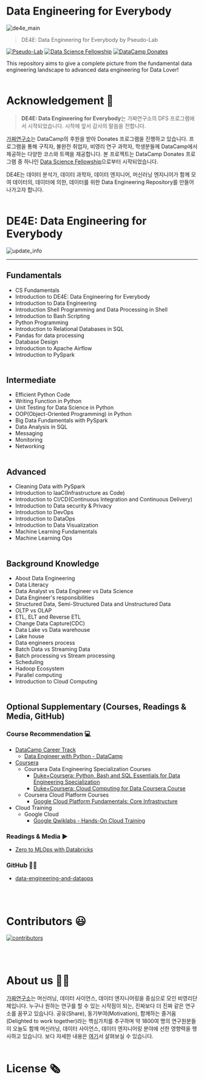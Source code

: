 # Data Engineering for Everybody
![de4e_main](de4e_main.png)

> DE4E: Data Engineering for Everybody by Pseudo-Lab

[![Pseudo-Lab](https://img.shields.io/badge/-PseudoLab-565CD8)](https://pseudo-lab.com/)
[![Data Science Fellowship](https://img.shields.io/badge/-DSF-32CD32)](https://url.kr/58h2mq)
[![DataCamp Donates](https://img.shields.io/badge/-DataCampDonates-228b22)](https://www.datacamp.com/donates)

This repository aims to give a complete picture from the fundamental data engineering landscape to advanced data engineering for Data Lover!
<br></br>

# Acknowledgement 🙏
> **DE4E: Data Engineering for Everybody**는 가짜연구소의 DFS 프로그램에서 시작되었습니다. 시작에 앞서 감사의 말씀을 전합니다.

[가짜연구소](https://pseudo-lab.com/)는 DataCamp의 후원을 받아 Donates 프로그램을 진행하고 있습니다. 프로그램을 통해 구직자, 불완전 취업자, 비영리 연구 과학자, 학생분들께 DataCamp에서 제공하는 다양한 코스와 트랙을 제공합니다. 본 프로젝트는 DataCamp Donates 프로그램 중 하나인 [Data Science Fellowship](https://pseudo-lab.com/c9013228f63342b689a96e18c0db32c8)으로부터 시작되었습니다. 

DE4E는 데이터 분석가, 데이터 과학자, 데이터 엔지니어, 머신러닝 엔지니어가 함께 모여 데이터의, 데이터에 의한, 데이터를 위한 Data Engineering Repository를 만들어 나가고자 합니다.
<br></br>

# DE4E: Data Engineering for Everybody 
![update_info](update_info.png)

---

## Fundamentals
* CS Fundamentals
* Introduction to DE4E: Data Engineering for Everybody
* Introduction to Data Engineering
* Introduction Shell Programming and Data Processing in Shell
* Introduction to Bash Scripting
* Python Programming
* Introduction to Relational Databases in SQL
* Pandas for data processing
* Database Design
* Introduction to Apache Airflow
* Introduction to PySpark
<br></br>

## Intermediate
* Efficient Python Code
* Writing Function in Python
* Unit Testing for Data Science in Python
* OOP(Object-Oriented Programming) in Python
* Big Data Fundamentals with PySpark 
* Data Analysis in SQL
* Messaging
* Monitoring
* Networking
<br></br>

## Advanced
* Cleaning Data with PySpark
* Introduction to IaaC(Infrastructure as Code)
* Introduction to CI/CD(Continuous Integration and Continuous Delivery)
* Introduction to Data security & Privacy
* Introduction to DevOps
* Introduction to DataOps
* Introduction to Data Visualization
* Machine Learning Fundamentals
* Machine Learning Ops
<br></br>


## Background Knowledge
* About Data Engineering
* Data Literacy
* Data Analyst vs Data Engineer vs Data Science
* Data Engineer's responsibilities
* Structured Data, Semi-Structured Data and Unstructured Data
* OLTP vs OLAP
* ETL, ELT and Reverse ETL
* Change Data Capture(CDC)
* Data Lake vs Data warehouse
* Lake house
* Data engineers process
* Batch Data vs Streaming Data
* Batch processing vs Stream processing
* Scheduling
* Hadoop Ecosystem
* Parallel computing
* Introduction to Cloud Computing
<br></br>

## Optional Supplementary (Courses, Readings & Media, GitHub)
### Course Recommendation 💻
* [DataCamp Career Track](https://www.datacamp.com/tracks/career)
  * [Data Engineer with Python - DataCamp](https://www.datacamp.com/tracks/data-engineer-with-python)
* [Coursera](https://www.coursera.org/)
  * Coursera Data Engineering Specialization Courses
    * [Duke+Coursera:  Python, Bash and SQL Essentials for Data Engineering Specialization](https://www.coursera.org/specializations/python-bash-sql-data-engineering-duke)
    * [Duke+Coursera:  Cloud Computing for Data Coursera Course](https://www.coursera.org/specializations/building-cloud-computing-solutions-at-scale)
  * Coursera Cloud Platform Courses
    * [Google Cloud Platform Fundamentals: Core Infrastructure](https://www.coursera.org/learn/gcp-fundamentals) 
* Cloud Training
  * Google Cloud
    * [Google Qwiklabs - Hands-On Cloud Training](https://www.qwiklabs.com/)

### Readings & Media ▶️
* [Zero to MLOps with Databricks](https://learning.oreilly.com/videos/zero-to-mlops/062592022VIDEOPAIML/)

### GitHub 👨‍💻
* [data-engineering-and-dataops](https://github.com/noahgift/data-engineering-and-dataops)

<br></br>

# Contributors 😃
[![contributors](https://contrib.rocks/image?repo=Pseudo-Lab/data-engineering-for-everybody)](https://github.com/Pseudo-Lab/data-engineering-for-everybody/graphs/contributors)

<br></br>

# About us 👋🏼
[가짜연구소](https://pseudo-lab.com/)는 머신러닝, 데이터 사이언스, 데이터 엔지니어링을 중심으로 모인 비영리단체입니다. 누구나 원하는 연구를 할 수 있는 시작점이 되는, 진짜보다 더 진짜 같은 연구소를 꿈꾸고 있습니다. 공유(Share), 동기부여(Motivation), 함께하는 즐거움(Delighted to work together)라는 핵심가치를 추구하며 약 1800여 명의 연구원분들이 오늘도 함께 머신러닝, 데이터 사이언스, 데이터 엔지니어링 분야에 선한 영향력을 행사하고 있습니다. 보다 자세한 내용은 [여기](https://pseudo-lab.com/)서 살펴보실 수 있습니다.
<br></br>

# License 🗞


<script src="https://utteranc.es/client.js"
        repo="ryuni-dev/data-engineering-for-everybody"
        issue-term="pathname"
        crossorigin="anonymous"
        async>
</script>